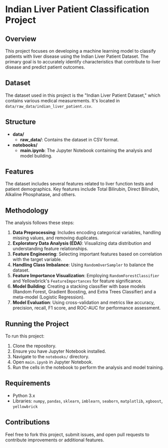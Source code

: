 # Indian Liver Patient Classification Project

## Overview

This project focuses on developing a machine learning model to classify patients with liver disease using the Indian Liver Patient Dataset. The primary goal is to accurately identify characteristics that contribute to liver disease and predict patient outcomes.

## Dataset

The dataset used in this project is the "Indian Liver Patient Dataset," which contains various medical measurements. It's located in `data/raw_data/indian_liver_patient.csv`.

## Structure

- **data/**
  - **raw_data/**: Contains the dataset in CSV format.
- **notebooks/**
  - **main.ipynb**: The Jupyter Notebook containing the analysis and model building.

## Features

The dataset includes several features related to liver function tests and patient demographics. Key features include Total Bilirubin, Direct Bilirubin, Alkaline Phosphatase, and others.

## Methodology

The analysis follows these steps:

1. **Data Preprocessing**: Includes encoding categorical variables, handling missing values, and removing duplicates.
2. **Exploratory Data Analysis (EDA)**: Visualizing data distribution and understanding feature relationships.
3. **Feature Engineering**: Selecting important features based on correlation with the target variable.
4. **Handling Class Imbalance**: Using `RandomOverSampler` to balance the dataset.
5. **Feature Importance Visualization**: Employing `RandomForestClassifier` and Yellowbrick's `FeatureImportances` for feature significance.
6. **Model Building**: Creating a stacking classifier with base models (Random Forest, Gradient Boosting, and Extra Trees Classifier) and a meta-model (Logistic Regression).
7. **Model Evaluation**: Using cross-validation and metrics like accuracy, precision, recall, F1 score, and ROC-AUC for performance assessment.

## Running the Project

To run this project:

1. Clone the repository.
2. Ensure you have Jupyter Notebook installed.
3. Navigate to the `notebooks/` directory.
4. Open `main.ipynb` in Jupyter Notebook.
5. Run the cells in the notebook to perform the analysis and model training.

## Requirements

- Python 3.x
- Libraries: `numpy`, `pandas`, `sklearn`, `imblearn`, `seaborn`, `matplotlib`, `xgboost`, `yellowbrick`

## Contributions

Feel free to fork this project, submit issues, and open pull requests to contribute improvements or additional features.

